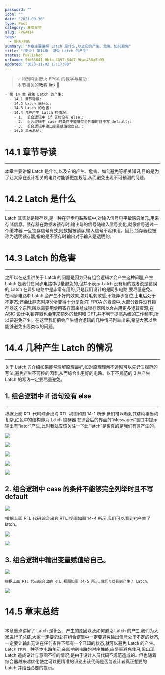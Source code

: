 ```yaml
---
password: ""
icon: ""
date: "2023-09-30"
type: Post
category: 璀璨星空
slug: FPGA014
tags:
  - 野火FPGA
summary: "本章主要讲解 Latch 是什么,以及它的产生、危害、如何避免"
title: "[野火] 第14章  避免 Latch 的产生"
status: Published
urlname: 59d63641-0bfa-4897-84d7-9bac488a5b93
updated: "2023-11-02 17:17:00"
---
```


> 💡 特别鸣谢野火 FPGA 的教学与帮助！  
> 本节相关的[教程 link](https://www.bilibili.com/video/BV17z411i7er?p=11&vd_source=237e295a40d7aaea043ead8c0d2c78ab)[ ](https://www.bilibili.com/video/BV17z411i7er?p=9&vd_source=237e295a40d7aaea043ead8c0d2c78ab)📌

```markdown
- 第 14 章 避免 Latch 的产生:
  - 14.1 章节导读:
  - 14.2 Latch 是什么:
  - 14.3 Latch 的危害:
  - 14.4 几种产生 Latch 的情况:
    - 1.  组合逻辑中 if 语句没有 else;:
    - 2.  组合逻辑中 case 的条件不能够完全列举时且不写 default;:
    - 3.  组合逻辑中输出变量赋值给自己。:
  - 14.5 章末总结:
```

# 14.1 章节导读

---

本章主要讲解 Latch 是什么,以及它的产生、危害、如何避免等相关知识,目的是为了让大家在设计相关的电路时能够更加规范,从而避免出现不可预测的问题。

# 14.2 Latch 是什么

---

Latch 其实就是锁存器,是一种在异步电路系统中,对输入信号电平敏感的单元,用来存储信息。锁存器在数据未锁存时,输出端的信号随输入信号变化,就像信号通过一个缓冲器,一旦锁存信号有效,则数据被锁存,输入信号不起作用。因此,锁存器也被称为透明锁存器,指的是不锁存时输出对于输入是透明的。

# 14.3 Latch 的危害

---

之所以在这里讲关于 Latch 的问题是因为只有组合逻辑才会产生这种问题,产生 Latch 是我们在同步电路中尽量避免的,但并不表示 Latch 没有用的或者说是错误的,Latch 在异步电路中是非常有用的,只是我们设计的是同步电路,要尽量避免。
在同步电路中 Latch 会产生不好的效果,如对毛刺敏感;不能异步复位,上电后处于不定态;还会让静态时序分析变得十分复杂;在 FPGA 的资源中,大部分器件没有锁存器这个东西,所以需要用使用寄存器来组成锁存器所以会占用更多逻辑资源;在 ASIC 设计中,锁存器也会带来额外的延时和 DFT,并不利于提高系统的工作频率,所以要避免产生。在这里我们把会产生组合逻辑的几种情况列举出来,希望大家以后能够避免出现类似的问题。

# 14.4 几种产生 Latch 的情况

---

关于 Latch 的介绍如果能够理解原理最好,如对原理理解不透彻可以先记住规范的写法,避免产生不可控的因素,从而综合出更好的电路。以下不规范的 3 种产生 Latch 的写法一定要尽量避免。

## 1. 组合逻辑中 if 语句没有 else

---

根据上面 RTL 代码综合出的 RTL 视图如图 14-1 所示,我们可以看到其结构相当的复杂,红色中的结构即为 Latch 锁存器
在综合后的界面的“Messages”窗口中提示输出有“latch”产生,此时我就应该关注一下此“latch”是否真的是我们有意产生的。

![](https://bu.dusays.com/2023/09/30/6517e30f6494b.png)

![](https://bu.dusays.com/2023/09/30/6517e31054928.png)

![](https://bu.dusays.com/2023/09/30/6517e3114acb6.png)

![](https://bu.dusays.com/2023/09/30/6517e3124297c.png)

![](https://bu.dusays.com/2023/09/30/6517e3133a5bc.png)

## 2. 组合逻辑中 case 的条件不能够完全列举时且不写 default

![](https://bu.dusays.com/2023/09/30/6517e31428cc1.png)

根据上面 RTL 代码综合出的 RTL 视图如图 14-4 所示,我们可以看到也产生了 latch。

![](https://bu.dusays.com/2023/09/30/6517e31508424.png)

![](https://bu.dusays.com/2023/09/30/6517e31600894.png)

## 3. 组合逻辑中输出变量赋值给自己。

![](https://bu.dusays.com/2023/09/30/6517e31af2c7d.png)

    根据上面 RTL 代码综合出的 RTL 视图如图 14-5 所示,我们可以看到产生了 Latch。

![](https://bu.dusays.com/2023/09/30/6517e31beaa5e.png)

# 14.5 章末总结

---

本章重点讲解了 Latch 是什么、产生的原因以及如何避免 Latch 的产生,我们为大家进行了总结,大家一定要记住:在组合逻辑中一定要避免输出信号处于不定的状态,一定要让输出无论在任何条件下都有一个已知的状态,就可以避免 Latch 的产生。Latch 作为一种基本电路单元,会影响到电路的时序性能,应尽量避免使用,但出现 Latch 造成设计与意图不符的情况,是由于设计人员代码不规范造成的。但也随着综合器越来越优化使之可以更精准的识别出该代码是否为设计者真正想要的 Latch,并给出必要的提示。
